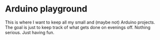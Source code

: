 # Arduino playground

This is where I want to keep all my small and (maybe not) Arduino projects.
The goal is just to keep track of what gets done on evenings off.
Nothing serious. Just having fun.
